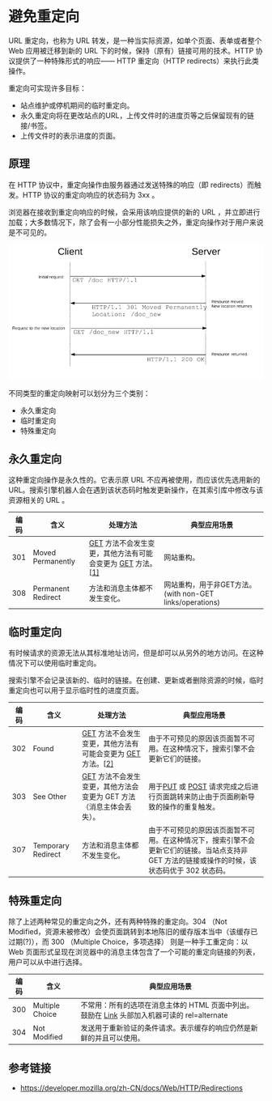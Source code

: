# **避免重定向**

URL 重定向，也称为 URL 转发，是一种当实际资源，如单个页面、表单或者整个 Web 应用被迁移到新的 URL 下的时候，保持（原有）链接可用的技术。HTTP 协议提供了一种特殊形式的响应—— HTTP 重定向（HTTP redirects）来执行此类操作。

重定向可实现许多目标：

- 站点维护或停机期间的临时重定向。
- 永久重定向将在更改站点的URL，上传文件时的进度页等之后保留现有的链接/书签。
- 上传文件时的表示进度的页面。

## 原理 

在 HTTP 协议中，重定向操作由服务器通过发送特殊的响应（即 redirects）而触发。HTTP 协议的重定向响应的状态码为 3xx 。

浏览器在接收到重定向响应的时候，会采用该响应提供的新的 URL ，并立即进行加载；大多数情况下，除了会有一小部分性能损失之外，重定向操作对于用户来说是不可见的。

![](images/68.png)

不同类型的重定向映射可以划分为三个类别：

- 永久重定向
- 临时重定向
- 特殊重定向

## 永久重定向 

这种重定向操作是永久性的。它表示原 URL 不应再被使用，而应该优先选用新的 URL。搜索引擎机器人会在遇到该状态码时触发更新操作，在其索引库中修改与该资源相关的 URL 。

| 编码 | 含义               | 处理方法                                                     | 典型应用场景                                             |
| ---- | ------------------ | ------------------------------------------------------------ | -------------------------------------------------------- |
| 301  | Moved Permanently  | [GET](https://developer.mozilla.org/zh-CN/docs/Web/HTTP/Methods/GET)  方法不会发生变更，其他方法有可能会变更为 [GET](https://developer.mozilla.org/zh-CN/docs/Web/HTTP/Methods/GET)  方法。[[1\]](https://developer.mozilla.org/zh-CN/docs/Web/HTTP/Redirections#attr1) | 网站重构。                                               |
| 308  | Permanent Redirect | 方法和消息主体都不发生变化。                                 | 网站重构，用于非GET方法。(with non-GET links/operations) |

## 临时重定向 

有时候请求的资源无法从其标准地址访问，但是却可以从另外的地方访问。在这种情况下可以使用临时重定向。

搜索引擎不会记录该新的、临时的链接。在创建、更新或者删除资源的时候，临时重定向也可以用于显示临时性的进度页面。

| 编码 | 含义               | 处理方法                                                     | 典型应用场景                                                 |
| ---- | ------------------ | ------------------------------------------------------------ | ------------------------------------------------------------ |
| 302  | Found              | [GET](https://developer.mozilla.org/zh-CN/docs/Web/HTTP/Methods/GET)  方法不会发生变更，其他方法有可能会变更为 [GET](https://developer.mozilla.org/zh-CN/docs/Web/HTTP/Methods/GET)  方法。[[2\]](https://developer.mozilla.org/zh-CN/docs/Web/HTTP/Redirections#attr2) | 由于不可预见的原因该页面暂不可用。在这种情况下，搜索引擎不会更新它们的链接。 |
| 303  | See Other          | [GET](https://developer.mozilla.org/zh-CN/docs/Web/HTTP/Methods/GET)  方法不会发生变更，其他方法会变更为 GET 方法（消息主体会丢失）。 | 用于[PUT](https://developer.mozilla.org/zh-CN/docs/Web/HTTP/Methods/PUT)  或 [POST](https://developer.mozilla.org/zh-CN/docs/Web/HTTP/Methods/POST)  请求完成之后进行页面跳转来防止由于页面刷新导致的操作的重复触发。 |
| 307  | Temporary Redirect | 方法和消息主体都不发生变化。                                 | 由于不可预见的原因该页面暂不可用。在这种情况下，搜索引擎不会更新它们的链接。当站点支持非 GET 方法的链接或操作的时候，该状态码优于 302 状态码。 |

## 特殊重定向 

除了上述两种常见的重定向之外，还有两种特殊的重定向。304 （Not Modified，资源未被修改）会使页面跳转到本地陈旧的缓存版本当中（该缓存已过期(?)），而 300 （Multiple Choice，多项选择） 则是一种手工重定向：以 Web 页面形式呈现在浏览器中的消息主体包含了一个可能的重定向链接的列表，用户可以从中进行选择。

| 编码 | 含义            | 典型应用场景                                                 |
| ---- | --------------- | ------------------------------------------------------------ |
| 300  | Multiple Choice | 不常用：所有的选项在消息主体的 HTML 页面中列出。鼓励在 [Link](https://developer.mozilla.org/zh-CN/docs/Web/HTTP/Headers/Link)  头部加入机器可读的 rel=alternate |
| 304  | Not Modified    | 发送用于重新验证的条件请求。表示缓存的响应仍然是新鲜的并且可以使用。 |

## 参考链接

- https://developer.mozilla.org/zh-CN/docs/Web/HTTP/Redirections